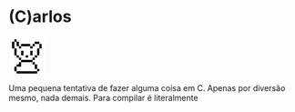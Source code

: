 # (C)arlos
![Carlos](https://github.com/AnotherProgrammerrr/carlos/blob/main/carlos.png?raw=true)

Uma pequena tentativa de fazer alguma coisa em C.
Apenas por diversão mesmo, nada demais.
Para compilar é literalmente
